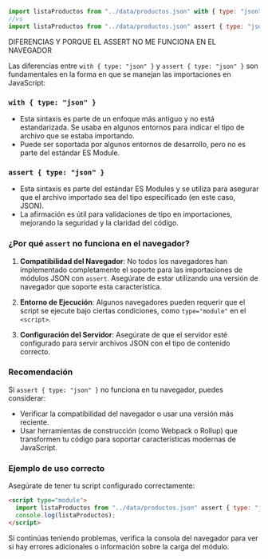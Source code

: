 ```javascript
import listaProductos from "../data/productos.json" with { type: "json" };
//vs
import listaProductos from "../data/productos.json" assert { type: "json" };
```
DIFERENCIAS Y PORQUE EL ASSERT NO ME FUNCIONA EN EL NAVEGADOR

Las diferencias entre `with { type: "json" }` y `assert { type: "json" }` son fundamentales en la forma en que se manejan las importaciones en JavaScript:

### `with { type: "json" }`
- Esta sintaxis es parte de un enfoque más antiguo y no está estandarizada. Se usaba en algunos entornos para indicar el tipo de archivo que se estaba importando.
- Puede ser soportada por algunos entornos de desarrollo, pero no es parte del estándar ES Module.

### `assert { type: "json" }`
- Esta sintaxis es parte del estándar ES Modules y se utiliza para asegurar que el archivo importado sea del tipo especificado (en este caso, JSON).
- La afirmación es útil para validaciones de tipo en importaciones, mejorando la seguridad y la claridad del código.

### ¿Por qué `assert` no funciona en el navegador?

1. **Compatibilidad del Navegador**: No todos los navegadores han implementado completamente el soporte para las importaciones de módulos JSON con `assert`. Asegúrate de estar utilizando una versión de navegador que soporte esta característica.

2. **Entorno de Ejecución**: Algunos navegadores pueden requerir que el script se ejecute bajo ciertas condiciones, como `type="module"` en el `<script>`.

3. **Configuración del Servidor**: Asegúrate de que el servidor esté configurado para servir archivos JSON con el tipo de contenido correcto.

### Recomendación

Si `assert { type: "json" }` no funciona en tu navegador, puedes considerar:

- Verificar la compatibilidad del navegador o usar una versión más reciente.
- Usar herramientas de construcción (como Webpack o Rollup) que transformen tu código para soportar características modernas de JavaScript.

### Ejemplo de uso correcto

Asegúrate de tener tu script configurado correctamente:

```html
<script type="module">
  import listaProductos from "../data/productos.json" assert { type: "json" };
  console.log(listaProductos);
</script>
```

Si continúas teniendo problemas, verifica la consola del navegador para ver si hay errores adicionales o información sobre la carga del módulo.